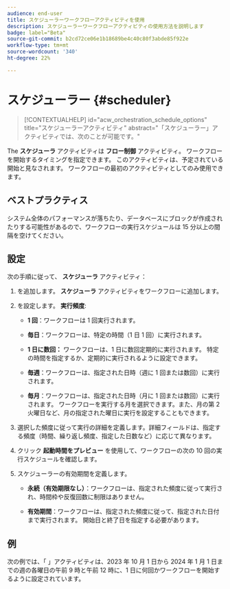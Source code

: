 ```yaml
---
audience: end-user
title: スケジューラーワークフローアクティビティを使用
description: スケジューラーワークフローアクティビティの使用方法を説明します
badge: label="Beta"
source-git-commit: b2cd72ce06e1b18689be4c40c80f3abde85f922e
workflow-type: tm+mt
source-wordcount: '340'
ht-degree: 22%

---
```



# スケジューラー {#scheduler}

>[!CONTEXTUALHELP]
>id="acw_orchestration_schedule_options"
>title="スケジューラーアクティビティ"
>abstract="「スケジューラー」アクティビティでは、次のことが可能です。"

The **スケジューラ** アクティビティは **フロー制御** アクティビティ。 ワークフローを開始するタイミングを指定できます。 このアクティビティは、予定されている開始と見なされます。 ワークフローの最初のアクティビティとしてのみ使用できます。

## ベストプラクティス

システム全体のパフォーマンスが落ちたり、データベースにブロックが作成されたりする可能性があるので、ワークフローの実行スケジュールは 15 分以上の間隔を空けてください。

## 設定

次の手順に従って、 **スケジューラ** アクティビティ：

1. を追加します。 **スケジューラ** アクティビティをワークフローに追加します。

   <!--![](../assets/workflow-scheduler.png)-->

1. を設定します。 **実行頻度**:

   * **1 回**：ワークフローは 1 回実行されます。

   * **毎日**：ワークフローは、特定の時間（1 日 1 回）に実行されます。

   * **1 日に数回：** ワークフローは、1 日に数回定期的に実行されます。 特定の時間を指定するか、定期的に実行されるように設定できます。

   * **毎週**：ワークフローは、指定された日時（週に 1 回または数回）に実行されます。

   * **毎月**：ワークフローは、指定された日時（月に 1 回または数回）に実行されます。 ワークフローを実行する月を選択できます。また、月の第 2 火曜日など、月の指定された曜日に実行を設定することもできます。

1. 選択した頻度に従って実行の詳細を定義します。詳細フィールドは、指定する頻度（時間、繰り返し頻度、指定した日数など）に応じて異なります。

1. クリック **起動時間をプレビュー** を使用して、ワークフローの次の 10 回の実行スケジュールを確認します。

1. スケジューラーの有効期間を定義します。

   * **永続（有効期限なし）**：ワークフローは、指定された頻度に従って実行され、時間枠や反復回数に制限はありません。

   * **有効期間**：ワークフローは、指定された頻度に従って、指定された日付まで実行されます。 開始日と終了日を指定する必要があります。

## 例

次の例では、「 」アクティビティは、2023 年 10 月 1 日から 2024 年 1 月 1 日までの週の各曜日の午前 9 時と午前 12 時に、1 日に何回かワークフローを開始するように設定されています。

<!--![](../assets/workflow-scheduler2.png)-->



